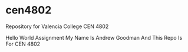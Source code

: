 # cen4802
Repository for Valencia College CEN 4802

Hello World Assignment
My Name Is Andrew Goodman And This Repo Is For CEN 4802 